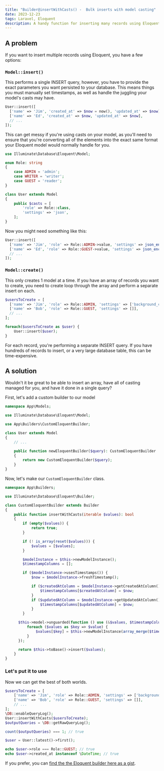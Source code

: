 ```yaml
---
title: "Builder@insertWithCasts() -  Bulk inserts with model casting"
date: 2023-12-23
tags: Laravel, Eloquent
description: A handy function for inserting many records using Eloquent while still performance attribute casting
---
```


## A problem

If you want to insert multiple records using Eloquent, you have a few options:

###  `Model::insert()`
This performs a single INSERT query, however, you have to provide the exact parameters you want persisted to your database.
This means things you must manually set timestamps, as well as handle the juggling your model's casts may have.

```php
User::insert([
  ['name' => 'Jim', 'created_at' => $now = now(), 'updated_at' => $now],
  ['name' => 'Ed', 'created_at' => $now, 'updated_at' => $now],
  // ...
]);
```

This can get messy if you're using casts on your model, as you'll need to ensure that you're converting all of the elements into the exact same format your Eloquent model would normally handle for you.

```php
use Illuminate\Database\Eloquent\Model;

enum Role: string
{
    case ADMIN = 'admin';
    case WRITER = 'writer';
    case GUEST = 'reader';
}

class User extends Model
{
    public $casts = [
        'role' => Role::class,
        'settings' => 'json',
    ];
}
```

Now you might need something like this:

```php
User::insert([
  ['name' => 'Jim', 'role' => Role::ADMIN->value, 'settings' => json_encode(['background_color' => '#fff']), 'created_at' => $now = now(), 'updated_at' => $now],
  ['name' => 'Ed', 'role' => Role::GUEST->value, 'settings' => json_encode([]), 'created_at' => $now, 'updated_at' => $now],
  // ...
]);
```

### `Model::create()`
This only creates 1 model at a time. If you have an array of records you want to create, you need to create loop through the array and perform a separate insert on each.

```php
$usersToCreate = [
  ['name' => 'Jim', 'role' => Role::ADMIN, 'settings' => ['background_color' => '#fff']],
  ['name' => 'Bob', 'role' => Role::GUEST, 'settings' => []],
  // ...
];

foreach($usersToCreate as $user) {
    User::insert($user);
}
```

For each record, you're performing a separate INSERT query. If you have hundreds of records to insert, or a very large database table, this can be time-expensive.

## A solution
Wouldn't it be great to be able to insert an array, have all of casting managed for you, and have it done in a single query?

First, let's add a custom builder to our model

```php
namespace App\Models;

use Illuminate\Database\Eloquent\Model;

use App\Builders\CustomEloquentBuilder;

class User extends Model
{
    // ...

    public function newEloquentBuilder($query): CustomEloquentBuilder
    {
        return new CustomEloquentBuilder($query);
    }
}
```

Now, let's make our `CustomEloquentBuilder` class.

```php
namespace App\Builders;

use Illuminate\Database\Eloquent\Builder;

class CustomEloquentBuilder extends Builder
{
    public function insertWithCasts(iterable $values): bool
    {
        if (empty($values)) {
            return true;
        }

        if (! is_array(reset($values))) {
            $values = [$values];
        }

        $modelInstance = $this->newModelInstance();
        $timestampColumns = [];

        if ($modelInstance->usesTimestamps()) {
            $now = $modelInstance->freshTimestamp();

            if ($createdAtColumn = $modelInstance->getCreatedAtColumn()) {
                $timestampColumns[$createdAtColumn] = $now;
            }
            if ($updatedAtColumn = $modelInstance->getUpdatedAtColumn()) {
                $timestampColumns[$updatedAtColumn] = $now;
            }
        }

      $this->model->unguarded(function () use (&$values, $timestampColumns) {
          foreach ($values as $key => $value) {
              $values[$key] = $this->newModelInstance(array_merge($timestampColumns, $value))->getAttributes();
          }
      });

      return $this->toBase()->insert($values);
    }
}
```

### Let's put it to use

Now we can get the best of both worlds.

```php
$usersToCreate = [
    ['name' => 'Jim', 'role' => Role::ADMIN, 'settings' => ['background_color' => '#fff']],
    ['name' => 'Bob', 'role' => Role::GUEST, 'settings' => []],
    // ...
];
\DB::enableQueryLog();
User::insertWithCasts($usersToCreate);
$outputQueries = \DB::getRawQueryLog();

count($outputQueries) === 1; // true

$user = User::latest()->first();

echo $user->role === Role::GUEST; // true
echo $user->created_at instanceof \DateTime; // true
```

If you prefer, you can [find the the Eloquent builder here as a gist](https://gist.github.com/cosmastech/bfd6d060df602d3fed1f3982febb5305).
